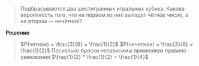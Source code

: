 > Подбрасываются два шестигранных игральных кубика. Какова вероятность того, что на первом из них выпадет чётное число, а на втором — нечётное?

**Решение**

>$P(четное) = \frac{3}{6} = \frac{1}{2}$
>$P(нечетное) = \frac{3}{6} = \frac{1}{2}$
>Посколько броски независимы применяем правило умножения $\frac{1}{2} * \frac{1}{2} = \frac{1}{4}$ 